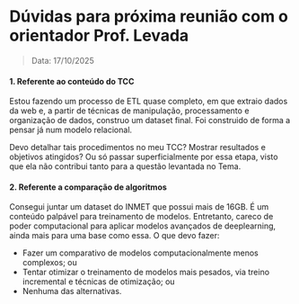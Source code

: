 # Dúvidas para próxima reunião com o orientador Prof. Levada
> Data: 17/10/2025

#### 1. Referente ao conteúdo do TCC
Estou fazendo um processo de ETL quase completo, em que extraio dados da web e, a partir de técnicas de manipulação, processamento e organização de dados, construo um dataset final. Foi construido de forma a pensar já num modelo relacional.

Devo detalhar tais procedimentos no meu TCC? Mostrar resultados e objetivos atingidos? Ou só passar superficialmente por essa etapa, visto que ela não contribui tanto para a questão levantada no Tema.

#### 2. Referente a comparação de algoritmos
Consegui juntar um dataset do INMET que possui mais de 16GB. É um conteúdo palpável para treinamento de modelos. Entretanto, careco de poder computacional para aplicar modelos avançados de deeplearning, ainda mais para uma base como essa. 
O que devo fazer: 
- Fazer um comparativo de modelos computacionalmente menos complexos; ou
- Tentar otimizar o treinamento de modelos mais pesados, via treino incremental e técnicas de otimização; ou
- Nenhuma das alternativas.


